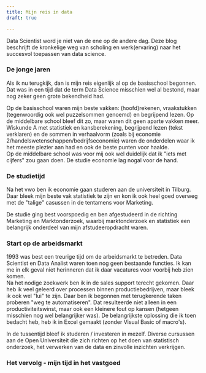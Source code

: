 ```yaml
---
title: Mijn reis in data
draft: true

---
```

Data Scientist word je niet van de ene op de andere dag. Deze blog beschrijft de kronkelige weg van scholing en werk(ervaring) naar het succesvol toepassen van data science.

### De jonge jaren

Als ik nu terugkijk, dan is mijn reis eigenlijk al op de basisschool begonnen. Dat was in een tijd dat de term Data Science misschien wel al bestond, maar nog zeker geen grote bekendheid had.

Op de basisschool waren mijn beste vakken: (hoofd)rekenen, vraakstukken (tegenwoordig ook wel puzzelsommen genoemd) en begrijpend lezen. Op de middelbare school bleef dit zo, maar waren dit geen aparte vakken meer. Wiskunde A met statistiek en kansberekening, begrijpend lezen (tekst verklaren) en de sommen in verhaalvorm (zoals bij economie 2/handelswetenschappen/bedrijfseconomie) waren de onderdelen waar ik het meeste plezier aan had en ook de beste punten voor haalde.  
Op de middelbare school was voor mij ook wel duidelijk dat ik "iets met cijfers" zou gaan doen. De studie economie lag nogal voor de hand.

### De studietijd

Na het vwo ben ik economie gaan studeren aan de universiteit in Tilburg. Daar bleek mijn beste vak statistiek te zijn en kon ik ook heel goed overweg met de "talige" casussen in de tentamens voor Marketing.

De studie ging best voorspoedig en ben afgestudeerd in de richting Marketing en Marktonderzoek, waarbij marktonderzoek en statistiek een belangrijk onderdeel van mijn afstudeeropdracht waren.

### Start op de arbeidsmarkt

1993 was best een treurige tijd om de arbeidsmarkt te betreden. Data Scientist en Data Analist waren toen nog geen bestaande functies. Ik kan me in elk geval niet herinneren dat ik daar vacatures voor voorbij heb zien komen.  
Na het nodige zoekwerk ben ik in de sales support terecht gekomen. Daar heb ik veel geleerd over processen binnen productiebedrijven, maar bleek ik ook wel "lui" te zijn. Daar ben ik begonnen met terugkerende taken proberen "weg te automatiseren". Dat resulteerde niet alleen in een productiviteitswinst, maar ook een kleinere fout op kansen (hetgeen misschien nog wel belangrijker was). De belangrijkste oplossing die ik toen bedacht heb, heb ik in Excel gemaakt (zonder Visual Basic of macro's).

In de tussentijd bleef ik studeren / investeren in mezelf. Diverse cursussen aan de Open Universiteit die zich richten op het doen van statistisch onderzoek, het verwerken van de data en zinvolle inzichten verkrijgen.

### Het vervolg - mijn tijd in het vastgoed